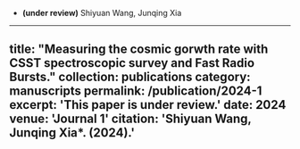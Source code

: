 *  **(under review)**
  Shiyuan Wang, Junqing Xia
---
title: "Measuring the cosmic gorwth rate with CSST spectroscopic survey and Fast Radio Bursts."
collection: publications
category: manuscripts
permalink: /publication/2024-1
excerpt: 'This paper is under review.'
date: 2024
venue: 'Journal 1'
citation: 'Shiyuan Wang, Junqing Xia*. (2024).'
---

